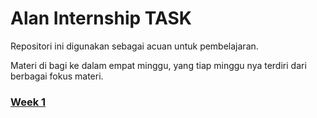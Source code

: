 # Alan Internship TASK

Repositori ini digunakan sebagai acuan untuk pembelajaran.

Materi di bagi ke dalam empat minggu, yang tiap minggu nya terdiri dari berbagai fokus materi.

### [Week 1](./week-1/index.md)

